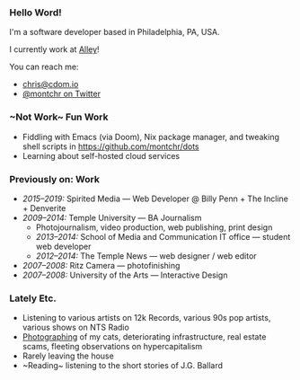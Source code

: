 ### Hello Word!

I'm a software developer based in Philadelphia, PA, USA.

I currently work at [Alley](https://alley.co)!

You can reach me:

- [chris@cdom.io](mailto:chris@cdom.io)
- [@montchr on Twitter](https://twitter.com/montchr)

### ~Not Work~ Fun Work

- Fiddling with Emacs (via Doom), Nix package manager, and tweaking shell scripts in https://github.com/montchr/dots
- Learning about self-hosted cloud services

### Previously on: Work

- *2015–2019:* Spirited Media — Web Developer @ Billy Penn + The Incline + Denverite
- *2009–2014:* Temple University — BA Journalism
  - Photojournalism, video production, web publishing, print design
  - *2013–2014:* School of Media and Communication IT office — student web developer
  - *2012–2014:* The Temple News — web designer / web editor
- *2007–2008:* Ritz Camera — photofinishing
- *2007–2008:* University of the Arts — Interactive Design

### Lately Etc.

- Listening to various artists on 12k Records, various 90s pop artists, various shows on NTS Radio
- [Photographing](https://www.instagram.com/catachresis.lamonte/) of my cats, deteriorating infrastructure, real estate scams, fleeting observations on hypercapitalism
- Rarely leaving the house
- ~Reading~ listening to the short stories of J.G. Ballard
